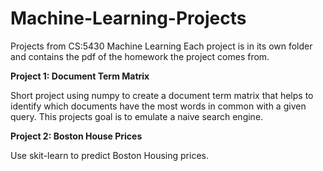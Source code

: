 # Machine-Learning-Projects
Projects from CS:5430 Machine Learning
Each project is in its own folder and contains the pdf of the homework the project comes from. 


__Project 1: Document Term Matrix__

Short project using numpy to create a document term matrix that helps to identify which documents have the most words in common with a given query. This projects goal is to emulate a naive search engine. 

__Project 2: Boston House Prices__

Use skit-learn to predict Boston Housing prices. 
